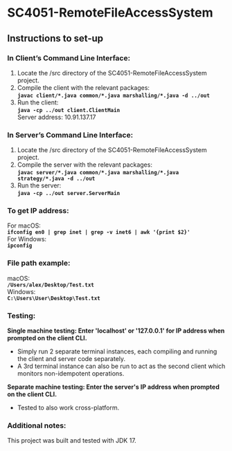 # SC4051-RemoteFileAccessSystem

## Instructions to set-up

### In Client’s Command Line Interface: 
1. Locate the /src directory of the SC4051-RemoteFileAccessSystem project.<br />
2. Compile the client with the relevant packages:<br />
**`javac client/*.java common/*.java marshalling/*.java -d ../out`**<br />
3. Run the client:<br />
**`java -cp ../out client.ClientMain`**<br />
Server address: 10.91.137.17

### In Server’s Command Line Interface:
1. Locate the /src directory of the SC4051-RemoteFileAccessSystem project.<br />
2. Compile the server with the relevant packages:<br />
**`javac server/*.java common/*.java marshalling/*.java strategy/*.java -d ../out`**<br />
3. Run the server:<br />
**`java -cp ../out server.ServerMain`**<br />

### To get IP address:
For macOS:<br />
**`ifconfig en0 | grep inet | grep -v inet6 | awk '{print $2}'`**<br />
For Windows:<br />
**`ipconfig`**<br />

### File path example:
macOS:<br />
**`/Users/alex/Desktop/Test.txt`**<br />
Windows:<br />
**`C:\Users\User\Desktop\Test.txt`**<br />

### Testing:
**Single machine testing: Enter 'localhost' or '127.0.0.1' for IP address when prompted on the client CLI.**<br />
- Simply run 2 separate terminal instances, each compiling and running the client and server code separately.<br />
- A 3rd terminal instance can also be run to act as the second client which monitors non-idempotent operations.<br />

**Separate machine testing: Enter the server's IP address when prompted on the client CLI.**<br />
- Tested to also work cross-platform.<br />

### Additional notes:
This project was built and tested with JDK 17.
